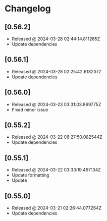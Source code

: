 # Changelog

## [0.56.2]

- Released @ 2024-03-28 02:44:14.811265Z
- Update dependencies

## [0.56.1]

- Released @ 2024-03-28 02:25:42.618237Z
- Update dependencies

## [0.56.0]

- Released @ 2024-03-23 03:31:03.869775Z
- Fixed minor issue

## [0.55.2]

- Released @ 2024-03-22 06:27:50.082544Z
- Update dependencies

## [0.55.1]

- Released @ 2024-03-22 03:33:19.497134Z
- Update formatting
- Update

## [0.55.0]

- Released @ 2024-03-21 02:26:44.077264Z
- Update dependencies
